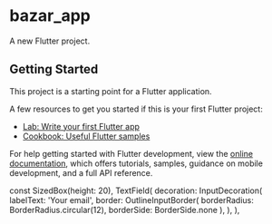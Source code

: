 # bazar_app

A new Flutter project.

## Getting Started

This project is a starting point for a Flutter application.

A few resources to get you started if this is your first Flutter project:

- [Lab: Write your first Flutter app](https://docs.flutter.dev/get-started/codelab)
- [Cookbook: Useful Flutter samples](https://docs.flutter.dev/cookbook)

For help getting started with Flutter development, view the
[online documentation](https://docs.flutter.dev/), which offers tutorials,
samples, guidance on mobile development, and a full API reference.




const SizedBox(height: 20),
            TextField(
              decoration: InputDecoration(
                labelText: 'Your email',
                border: OutlineInputBorder(
                  borderRadius: BorderRadius.circular(12),
                  borderSide: BorderSide.none
                ),
              ),
            ),